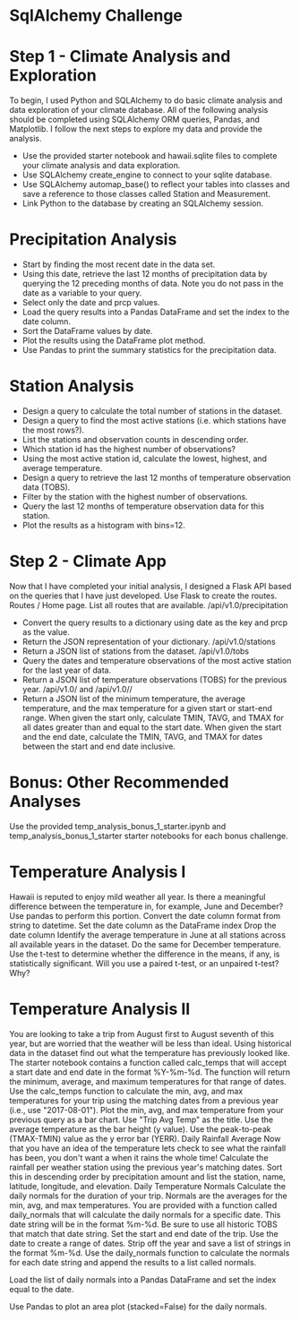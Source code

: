 # SqlAlchemy Challenge

# Step 1 - Climate Analysis and Exploration
To begin, I used Python and SQLAlchemy to do basic climate analysis and data exploration of your climate database. All of the following analysis should be completed using SQLAlchemy ORM queries, Pandas, and Matplotlib. I follow the next steps to explore my data and provide the analysis.

- Use the provided starter notebook and hawaii.sqlite files to complete your climate analysis and data exploration.
- Use SQLAlchemy create_engine to connect to your sqlite database.
- Use SQLAlchemy automap_base() to reflect your tables into classes and save a reference to those classes called Station and Measurement.
- Link Python to the database by creating an SQLAlchemy session.
# Precipitation Analysis
- Start by finding the most recent date in the data set.
- Using this date, retrieve the last 12 months of precipitation data by querying the 12 preceding months of data. Note you do not pass in the date as a variable to your query.
- Select only the date and prcp values.
- Load the query results into a Pandas DataFrame and set the index to the date column.
- Sort the DataFrame values by date.
- Plot the results using the DataFrame plot method.
- Use Pandas to print the summary statistics for the precipitation data.
# Station Analysis
- Design a query to calculate the total number of stations in the dataset.
- Design a query to find the most active stations (i.e. which stations have the most rows?).
- List the stations and observation counts in descending order.
- Which station id has the highest number of observations?
- Using the most active station id, calculate the lowest, highest, and average temperature.
- Design a query to retrieve the last 12 months of temperature observation data (TOBS).
- Filter by the station with the highest number of observations.
- Query the last 12 months of temperature observation data for this station.
- Plot the results as a histogram with bins=12.
# Step 2 - Climate App
Now that I have completed your initial analysis, I designed a Flask API based on the queries that I have just developed.
Use Flask to create the routes.
Routes
/
Home page.
List all routes that are available.
/api/v1.0/precipitation
- Convert the query results to a dictionary using date as the key and prcp as the value.
- Return the JSON representation of your dictionary.
/api/v1.0/stations
- Return a JSON list of stations from the dataset.
/api/v1.0/tobs
- Query the dates and temperature observations of the most active station for the last year of data.
- Return a JSON list of temperature observations (TOBS) for the previous year.
/api/v1.0/<start> and /api/v1.0/<start>/<end>
- Return a JSON list of the minimum temperature, the average temperature, and the max temperature for a given start or start-end range.
When given the start only, calculate TMIN, TAVG, and TMAX for all dates greater than and equal to the start date.
When given the start and the end date, calculate the TMIN, TAVG, and TMAX for dates between the start and end date inclusive.
# Bonus: Other Recommended Analyses
Use the provided temp_analysis_bonus_1_starter.ipynb and temp_analysis_bonus_1_starter starter notebooks for each bonus challenge.
# Temperature Analysis I
Hawaii is reputed to enjoy mild weather all year. Is there a meaningful difference between the temperature in, for example, June and December?
Use pandas to perform this portion.
Convert the date column format from string to datetime.
Set the date column as the DataFrame index
Drop the date column
Identify the average temperature in June at all stations across all available years in the dataset. Do the same for December temperature.
Use the t-test to determine whether the difference in the means, if any, is statistically significant. Will you use a paired t-test, or an unpaired t-test? Why?
# Temperature Analysis II
You are looking to take a trip from August first to August seventh of this year, but are worried that the weather will be less than ideal. Using historical data in the dataset find out what the temperature has previously looked like.
The starter notebook contains a function called calc_temps that will accept a start date and end date in the format %Y-%m-%d. The function will return the minimum, average, and maximum temperatures for that range of dates.
Use the calc_temps function to calculate the min, avg, and max temperatures for your trip using the matching dates from a previous year (i.e., use "2017-08-01").
Plot the min, avg, and max temperature from your previous query as a bar chart.
Use "Trip Avg Temp" as the title.
Use the average temperature as the bar height (y value).
Use the peak-to-peak (TMAX-TMIN) value as the y error bar (YERR).
Daily Rainfall Average
Now that you have an idea of the temperature lets check to see what the rainfall has been, you don't want a when it rains the whole time!
Calculate the rainfall per weather station using the previous year's matching dates.
Sort this in descending order by precipitation amount and list the station, name, latitude, longitude, and elevation.
Daily Temperature Normals
Calculate the daily normals for the duration of your trip. Normals are the averages for the min, avg, and max temperatures. You are provided with a function called daily_normals that will calculate the daily normals for a specific date. This date string will be in the format %m-%d. Be sure to use all historic TOBS that match that date string.
Set the start and end date of the trip.
Use the date to create a range of dates.
Strip off the year and save a list of strings in the format %m-%d.
Use the daily_normals function to calculate the normals for each date string and append the results to a list called normals.




Load the list of daily normals into a Pandas DataFrame and set the index equal to the date.


Use Pandas to plot an area plot (stacked=False) for the daily normals.

